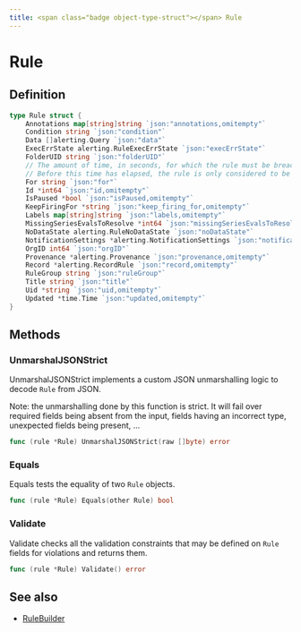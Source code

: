 ```yaml
---
title: <span class="badge object-type-struct"></span> Rule
---
```

# <span class="badge object-type-struct"></span> Rule

## Definition

```go
type Rule struct {
    Annotations map[string]string `json:"annotations,omitempty"`
    Condition string `json:"condition"`
    Data []alerting.Query `json:"data"`
    ExecErrState alerting.RuleExecErrState `json:"execErrState"`
    FolderUID string `json:"folderUID"`
    // The amount of time, in seconds, for which the rule must be breached for the rule to be considered to be Firing.
    // Before this time has elapsed, the rule is only considered to be Pending.
    For string `json:"for"`
    Id *int64 `json:"id,omitempty"`
    IsPaused *bool `json:"isPaused,omitempty"`
    KeepFiringFor *string `json:"keep_firing_for,omitempty"`
    Labels map[string]string `json:"labels,omitempty"`
    MissingSeriesEvalsToResolve *int64 `json:"missingSeriesEvalsToResolve,omitempty"`
    NoDataState alerting.RuleNoDataState `json:"noDataState"`
    NotificationSettings *alerting.NotificationSettings `json:"notification_settings,omitempty"`
    OrgID int64 `json:"orgID"`
    Provenance *alerting.Provenance `json:"provenance,omitempty"`
    Record *alerting.RecordRule `json:"record,omitempty"`
    RuleGroup string `json:"ruleGroup"`
    Title string `json:"title"`
    Uid *string `json:"uid,omitempty"`
    Updated *time.Time `json:"updated,omitempty"`
}
```
## Methods

### <span class="badge object-method"></span> UnmarshalJSONStrict

UnmarshalJSONStrict implements a custom JSON unmarshalling logic to decode `Rule` from JSON.

Note: the unmarshalling done by this function is strict. It will fail over required fields being absent from the input, fields having an incorrect type, unexpected fields being present, …

```go
func (rule *Rule) UnmarshalJSONStrict(raw []byte) error
```

### <span class="badge object-method"></span> Equals

Equals tests the equality of two `Rule` objects.

```go
func (rule *Rule) Equals(other Rule) bool
```

### <span class="badge object-method"></span> Validate

Validate checks all the validation constraints that may be defined on `Rule` fields for violations and returns them.

```go
func (rule *Rule) Validate() error
```

## See also

 * <span class="badge builder"></span> [RuleBuilder](./builder-RuleBuilder.md)
